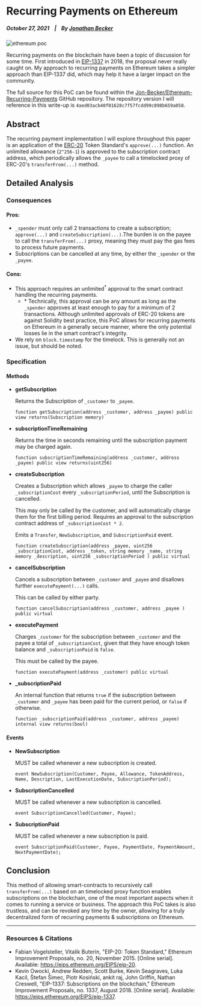 # Recurring Payments on Ethereum

##### October 27, 2021&nbsp;&nbsp;&nbsp;&nbsp;|&nbsp;&nbsp;&nbsp;&nbsp;By [Jonathan Becker](https://jbecker.dev)

![ethereum poc](https://raw.githubusercontent.com/Jon-Becker/research/main/papers/ethereum-recurring-payments/preview.png?fw)

Recurring payments on the blockchain have been a topic of discussion for some time. First introduced in [EIP-1337](https://eips.ethereum.org/EIPS/eip-1337) in 2018, the proposal never really caught on. My approach to recurring payments on Ethereum takes a simpler approach than EIP-1337 did, which may help it have a larger impact on the community.

The full source for this PoC can be found within the [Jon-Becker/Ethereum-Recurring-Payments](https://github.com/Jon-Becker/ethereum-recurring-payments/tree/4aed03acb40f01628c7f57fcdd99c898b659a058) GitHub repository. The repository version I will reference in this write-up is `4aed03acb40f01628c7f57fcdd99c898b659a058`.

## Abstract

The recurring payment implementation I will explore throughout this paper is an application of the [ERC-20](https://eips.ethereum.org/EIPS/eip-20) Token Standard's `approve(...)` function. An unlimited allowance (`2^256-1`) is approved to the subscription contract address, which periodically allows the `_payee` to call a timelocked proxy of ERC-20's `transferFrom(...)` method.

## Detailed Analysis

### Consequences

#### Pros:

-   `_spender` must only call 2 transactions to create a subscription; `approve(...)` and `createSubscription(...)`.The burden is on the payee to call the `transferFrom(...)` proxy, meaning they must pay the gas fees to process future payments.
-   Subscriptions can be cancelled at any time, by either the `_spender` or the `_payee`.

#### Cons:

-   This approach requires an unlimited<sup>\*</sup> approval to the smart contract handling the recurring payments.
    -   \* Technically, this approval can be any amount as long as the `_spender` approves at least enough to pay for a minimum of 2 transactions. Although unlimited approvals of ERC-20 tokens are against Solidity best practice, this PoC allows for recurring payments on Ethereum in a generally secure manner, where the only potential losses lie in the smart contract's integrity.
-   We rely on `block.timestamp` for the timelock. This is generally not an issue, but should be noted.

### Specification

#### Methods

-   **getSubscription**

    Returns the Subscription of `_customer` to `_payee`.

    ```solidity
    function getSubscription(address _customer, address _payee) public view returns(Subscription memory)
    ```

-   **subscriptionTimeRemaining**

    Returns the time in seconds remaining until the subscription payment may be charged again.

    ```solidity
    function subscriptionTimeRemaining(address _customer, address _payee) public view returns(uint256)
    ```

-   **createSubscription**

    Creates a Subscription which allows `_payee` to charge the caller `_subscriptionCost` every `_subscriptionPeriod`, until the Subscription is cancelled.

    This may only be called by the customer, and will automatically charge them for the first billing period. Requires an approval to the subscription contract address of `_subscriptionCost * 2`.

    Emits a `Transfer`, `NewSubscription`, and `SubscriptionPaid` event.

    ```solidity
    function createSubscription(address _payee, uint256 _subscriptionCost, address _token, string memory _name, string memory _description, uint256 _subscriptionPeriod ) public virtual
    ```

-   **cancelSubscription**

    Cancels a subscription between `_customer` and `_payee` and disallows further `executePayment(...)` calls.

    This can be called by either party.

    ```solidity
    function cancelSubscription(address _customer, address _payee ) public virtual
    ```

-   **executePayment**

    Charges `_customer` for the subscription between `_customer` and the payee a total of `_subscriptionCost`, given that they have enough token balance and `_subscriptionPaid` is `false`.

    This must be called by the payee.

    ```solidity
    function executePayment(address _customer) public virtual
    ```

-   **\_subscriptionPaid**

    An internal function that returns `true` if the subscription between `_customer` and `_payee` has been paid for the current period, or `false` if otherwise.

    ```solidity
    function _subscriptionPaid(address _customer, address _payee) internal view returns(bool)
    ```

#### Events

-   **NewSubscription**

    MUST be called whenever a new subscription is created.

    ```solidity
    event NewSubscription(Customer, Payee, Allowance, TokenAddress, Name, Description, LastExecutionDate, SubscriptionPeriod);
    ```

-   **SubscriptionCancelled**

    MUST be called whenever a new subscription is cancelled.

    ```solidity
    event SubscriptionCancelled(Customer, Payee);
    ```

-   **SubscriptionPaid**

    MUST be called whenever a new subscription is paid.

    ```solidity
    event SubscriptionPaid(Customer, Payee, PaymentDate, PaymentAmount, NextPaymentDate);
    ```

## Conclusion

This method of allowing smart-contracts to recursively call `transferFrom(...)` based on an timelocked proxy function enables subscriptions on the blockchain, one of the most important aspects when it comes to running a service or business. The approach this PoC takes is also trustless, and can be revoked any time by the owner, allowing for a truly decentralized form of recurring payments & subscriptions on Ethereum.

---

### Resources & Citations

-   Fabian Vogelsteller, Vitalik Buterin, "EIP-20: Token Standard," Ethereum Improvement Proposals, no. 20, November 2015. [Online serial]. Available: https://eips.ethereum.org/EIPS/eip-20.
-   Kevin Owocki, Andrew Redden, Scott Burke, Kevin Seagraves, Luka Kacil, Štefan Šimec, Piotr Kosiński, ankit raj, John Griffin, Nathan Creswell, "EIP-1337: Subscriptions on the blockchain," Ethereum Improvement Proposals, no. 1337, August 2018. [Online serial]. Available: https://eips.ethereum.org/EIPS/eip-1337.

